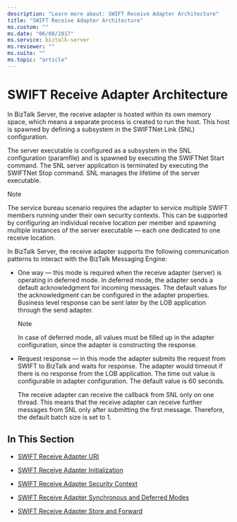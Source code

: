```yaml
---
description: "Learn more about: SWIFT Receive Adapter Architecture"
title: "SWIFT Receive Adapter Architecture"
ms.custom: ""
ms.date: "06/08/2017"
ms.service: biztalk-server
ms.reviewer: ""
ms.suite: ""
ms.topic: "article"
---
```

# SWIFT Receive Adapter Architecture
In BizTalk Server, the receive adapter is hosted within its own memory space, which means a separate process is created to run the host. This host is spawned by defining a subsystem in the SWIFTNet Link (SNL) configuration.  
  
 The server executable is configured as a subsystem in the SNL configuration (paramfile) and is spawned by executing the SWIFTNet Start command. The SNL server application is terminated by executing the SWIFTNet Stop command. SNL manages the lifetime of the server executable.  
  
> [!NOTE]
>  The service bureau scenario requires the adapter to service multiple SWIFT members running under their own security contexts. This can be supported by configuring an individual receive location per member and spawning multiple instances of the server executable — each one dedicated to one receive location.  
  
 In BizTalk Server, the receive adapter supports the following communication patterns to interact with the BizTalk Messaging Engine:  
  
-   One way — this mode is required when the receive adapter (server) is operating in deferred mode. In deferred mode, the adapter sends a default acknowledgment for incoming messages. The default values for the acknowledgment can be configured in the adapter properties. Business level response can be sent later by the LOB application through the send adapter.  
  
    > [!NOTE]
    >  In case of deferred mode, all values must be filled up in the adapter configuration, since the adapter is constructing the response.  
  
-   Request response — in this mode the adapter submits the request from SWIFT to BizTalk and waits for response. The adapter would timeout if there is no response from the LOB application. The time out value is configurable in adapter configuration. The default value is 60 seconds.  
  
     The receive adapter can receive the callback from SNL only on one thread. This means that the receive adapter can receive further messages from SNL only after submitting the first message. Therefore, the default batch size is set to 1.  
  
## In This Section  
  
-   [SWIFT Receive Adapter URI](../../adapters-and-accelerators/fileact-interact/swift-receive-adapter-uri.md)  
  
-   [SWIFT Receive Adapter Initialization](../../adapters-and-accelerators/fileact-interact/swift-receive-adapter-initialization.md)  
  
-   [SWIFT Receive Adapter Security Context](../../adapters-and-accelerators/fileact-interact/swift-receive-adapter-security-context.md)  
  
-   [SWIFT Receive Adapter Synchronous and Deferred Modes](../../adapters-and-accelerators/fileact-interact/swift-receive-adapter-synchronous-and-deferred-modes.md)  
  
-   [SWIFT Receive Adapter Store and Forward](../../adapters-and-accelerators/fileact-interact/swift-receive-adapter-store-and-forward.md)
